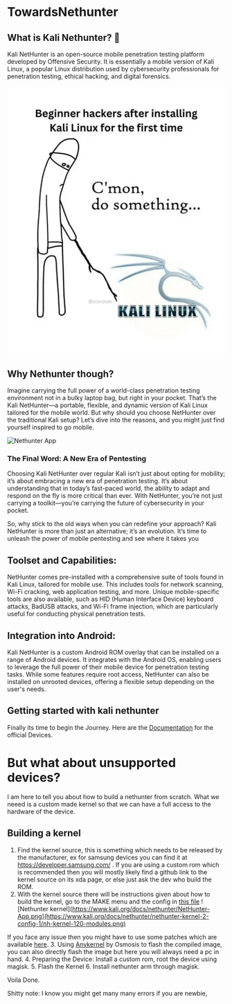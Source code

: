 # TowardsNethunter



## What is Kali Nethunter? 🤔
Kali NetHunter is an open-source mobile penetration testing platform developed by Offensive Security. It is essentially a mobile version of Kali Linux, a popular Linux distribution used by cybersecurity professionals for penetration testing, ethical hacking, and digital forensics.

![My Image](./assets/a.jpeg)

## Why Nethunter though?
Imagine carrying the full power of a world-class penetration testing environment not in a bulky laptop bag, but right in your pocket. That’s the Kali NetHunter—a portable, flexible, and dynamic version of Kali Linux tailored for the mobile world. But why should you choose NetHunter over the traditional Kali setup? Let’s dive into the reasons, and you might just find yourself inspired to go mobile.

![Nethunter App](https://www.kali.org/docs/nethunter/NetHunter-App.png)


### The Final Word: A New Era of Pentesting
Choosing Kali NetHunter over regular Kali isn’t just about opting for mobility; it’s about embracing a new era of penetration testing. It’s about understanding that in today’s fast-paced world, the ability to adapt and respond on the fly is more critical than ever. With NetHunter, you’re not just carrying a toolkit—you’re carrying the future of cybersecurity in your pocket.

So, why stick to the old ways when you can redefine your approach? Kali NetHunter is more than just an alternative; it’s an evolution. It’s time to unleash the power of mobile pentesting and see where it takes you

## Toolset and Capabilities:

NetHunter comes pre-installed with a comprehensive suite of tools found in Kali Linux, tailored for mobile use. This includes tools for network scanning, Wi-Fi cracking, web application testing, and more.
Unique mobile-specific tools are also available, such as HID (Human Interface Device) keyboard attacks, BadUSB attacks, and Wi-Fi frame injection, which are particularly useful for conducting physical penetration tests.

## Integration into Android:

Kali NetHunter is a custom Android ROM overlay that can be installed on a range of Android devices. It integrates with the Android OS, enabling users to leverage the full power of their mobile device for penetration testing tasks.
While some features require root access, NetHunter can also be installed on unrooted devices, offering a flexible setup depending on the user's needs.

## Getting started with kali nethunter

Finally its time to begin the Journey. Here are the [Documentation](https://www.kali.org/docs/nethunter/) for the official Devices.

# But what about unsupported devices?
I am here to tell you about how to build a nethunter from scratch. What we neeed is a custom made kernel so that we can have a full access to the hardware of the device. 


## Building a kernel

1. Find the kernel source, this is something which needs to be released by the manufacturer, ex for samsung devices you can find it at https://developer.samsung.com/ . If you are using a custom rom which is recommended then you will mostly likely find a github link to the kernel source on its xda page, or else just ask the dev who build the ROM.
2. With the kernel source there will be instructions given about how to build the kernel, go to the MAKE menu and the config in [this file](./assets/config)
![Nethunter kernel](https://www.kali.org/docs/nethunter/NetHunter-App.png](https://www.kali.org/docs/nethunter/nethunter-kernel-2-config-1/nh-kernel-120-modules.png)

If you face any issue then you might have to use some patches which are available [here](https://gitlab.com/kalilinux/nethunter/build-scripts/kali-nethunter-kernel).
3. Using [Anykernel](https://github.com/osm0sis/AnyKernel3) by Osmosis to flash the compiled image, you can also directly flash the image but here you will always need a pc in hand.
4. Preparing the Device: Install a custom rom, root the device using magisk.
5. Flash the Kernel 
6. Install nethunter arm through magisk.

Voila Done.

Shitty note: I know you might get many many errors if you are newbie, 

